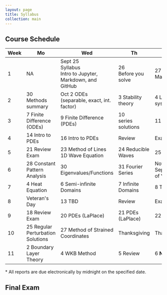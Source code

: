 ```yaml
---
layout: page
title: Syllabus
collection: main
---
```


## Course Schedule

| Week | Mo     | Wed    | Th     | Fr     | Homework |
| ---- | ------------- | ------------- | ------------- | ------------- | ------------ |
| 1    | NA            | Sept 25 <br> Syllabus <br> Intro to Jupyter, <br> Markdown, and GitHub      | 26 <br> Before you solve | 27 <br> Matrices | HW 1 |
| 2    | 30 <br> Methods summary | Oct 2 ODEs <br> (separable, exact, int. factor) | 3 Stability theory  | 4 Linear systems | HW 2 |
| 3    | 7 Finite Difference <br> (ODEs) | 9 Finite Difference <br> (PDEs) | 10 <br> series solutions | 11 TBD | HW 3 |
| 4    | 14 Intro to PDEs | 16 Intro to PDEs | Review      | Exam 1       | HW 4 |
| 5    | 21 Review Exam | 23 Method of Lines <br> 1D Wave Equation | 24 Reducible Waves | 25 Shocks | HW 5 |
| 6    | 28 Constant Pattern Analysis | 30 Eigenvalues/Functions | 31 Fourier Series | Nov 1 Separation of Variables | HW 6 |
| 7    | 4 Heat Equation | 6 Semi-infinite Domains | 7 Infinite Domains | 8 TBD      | HW 7 |
| 8    | Veteran's Day       | 13 TBD      | Review       | Exam 2       | HW 8 |
| 9    | 18 Review Exam | 20 PDEs (LaPlace) | 21 PDEs (LaPlace) | 22 TBD      | HW 9 |
| 10   | 25 Regular Perturbation Solutions | 27 Method of Strained Coordinates | Thanksgiving | Thanksgiving | HW 10 |
| 11   | 2 Boundary Layer Theory | 4 WKB Method | 5 Review | 6 **No Class** | HW 11 |

\* All reports are due electronically by midnight on the specified date.

## Final Exam
